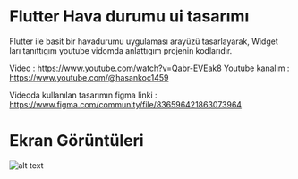 # Flutter Hava durumu ui tasarımı

Flutter ile basit bir havadurumu uygulaması arayüzü tasarlayarak, Widget ları tanıttıgım youtube vidomda anlattıgım projenin kodlarıdır.

Video : https://www.youtube.com/watch?v=Qabr-EVEak8
Youtube kanalım : https://www.youtube.com/@hasankoc1459

Videoda kullanılan tasarımın figma linki :
https://www.figma.com/community/file/836596421863073964


# Ekran Görüntüleri 
![alt text](https://raw.githubusercontent.com/HasanKoc33/flutter_ui/main/Screenshot%202024-01-15%20at%2014.34.56.png)
